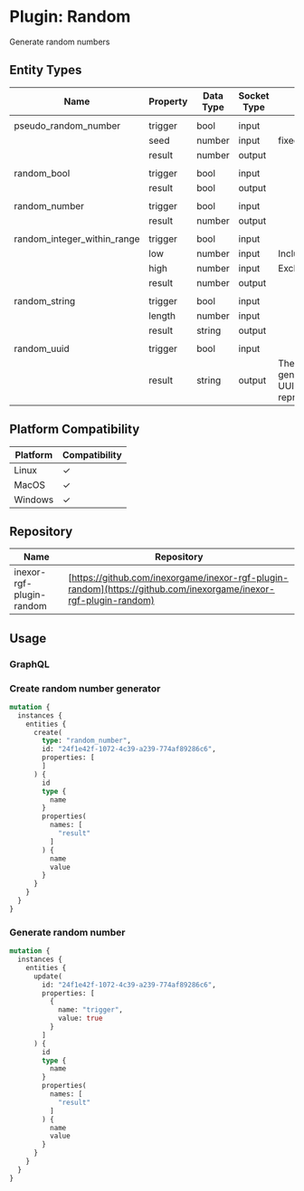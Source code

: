 # Plugin: Random

Generate random numbers

## Entity Types

| Name                        | Property | Data Type | Socket Type | Note                                        |
|-----------------------------|----------|-----------|-------------|---------------------------------------------|
|                             |
| pseudo_random_number        | trigger  | bool      | input       |                                             |
|                             | seed     | number    | input       | fixed, u64                                  |
|                             | result   | number    | output      |                                             |
|                             |
| random_bool                 | trigger  | bool      | input       |                                             |
|                             | result   | bool      | output      |                                             |
|                             |
| random_number               | trigger  | bool      | input       |                                             |
|                             | result   | number    | output      |                                             |
|                             |
| random_integer_within_range | trigger  | bool      | input       |                                             |
|                             | low      | number    | input       | Inclusive                                   |
|                             | high     | number    | input       | Exclusive                                   |
|                             | result   | number    | output      |                                             |
|                             |
| random_string               | trigger  | bool      | input       |                                             |
|                             | length   | number    | input       |                                             |
|                             | result   | string    | output      |                                             |
|                             |
| random_uuid                 | trigger  | bool      | input       |                                             |
|                             | result   | string    | output      | The generated UUID as string representation |

## Platform Compatibility

| Platform | Compatibility |
|----------|---------------|
| Linux    | ✓             |
| MacOS    | ✓             |
| Windows  | ✓             |

## Repository

| Name                     | Repository                                                                                                       |
|--------------------------|------------------------------------------------------------------------------------------------------------------|
| inexor-rgf-plugin-random | [https://github.com/inexorgame/inexor-rgf-plugin-random](https://github.com/inexorgame/inexor-rgf-plugin-random) |

## Usage

### GraphQL

### Create random number generator

```graphql
mutation {
  instances {
    entities {
      create(
        type: "random_number",
        id: "24f1e42f-1072-4c39-a239-774af89286c6",
        properties: [
        ]
      ) {
        id
        type {
          name
        }
        properties(
          names: [
            "result"
          ]
        ) {
          name
          value
        }
      }
    }
  }
}
```

### Generate random number

```graphql
mutation {
  instances {
    entities {
      update(
        id: "24f1e42f-1072-4c39-a239-774af89286c6",
        properties: [
          {
            name: "trigger",
            value: true
          }
        ]
      ) {
        id
        type {
          name
        }
        properties(
          names: [
            "result"
          ]
        ) {
          name
          value
        }
      }
    }
  }
}
```
